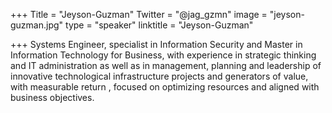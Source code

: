 ﻿+++
Title = "Jeyson-Guzman"
Twitter = "@jag_gzmn"
image = "jeyson-guzman.jpg"
type = "speaker"
linktitle = "Jeyson-Guzman"

+++
Systems Engineer, specialist in Information Security and Master in Information Technology for Business, with experience in strategic thinking and IT administration as well as in management, planning and leadership of innovative technological infrastructure projects and generators of value, with measurable return , focused on optimizing resources and aligned with business objectives.
